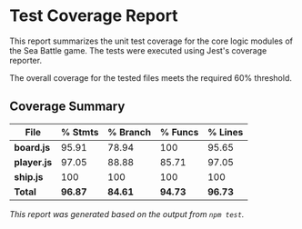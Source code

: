 # Test Coverage Report

This report summarizes the unit test coverage for the core logic modules of the Sea Battle game. The tests were executed using Jest's coverage reporter.

The overall coverage for the tested files meets the required 60% threshold.

## Coverage Summary

| File         | % Stmts | % Branch | % Funcs | % Lines |
|--------------|---------|----------|---------|---------|
| **board.js** | 95.91   | 78.94    | 100     | 95.65   |
| **player.js**| 97.05   | 88.88    | 85.71   | 97.05   |
| **ship.js**  | 100     | 100      | 100     | 100     |
| **Total**    | **96.87** | **84.61**| **94.73** | **96.73** |

*This report was generated based on the output from `npm test`.* 